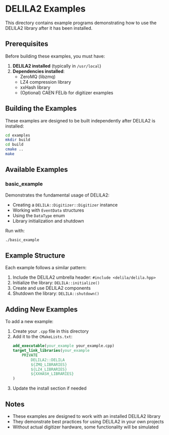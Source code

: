 # DELILA2 Examples

This directory contains example programs demonstrating how to use the DELILA2 library after it has been installed.

## Prerequisites

Before building these examples, you must have:

1. **DELILA2 installed** (typically in `/usr/local`)
2. **Dependencies installed**:
   - ZeroMQ (libzmq)
   - LZ4 compression library
   - xxHash library
   - (Optional) CAEN FELib for digitizer examples

## Building the Examples

These examples are designed to be built independently after DELILA2 is installed:

```bash
cd examples
mkdir build
cd build
cmake ..
make
```

## Available Examples

### basic_example
Demonstrates the fundamental usage of DELILA2:
- Creating a `DELILA::Digitizer::Digitizer` instance
- Working with `EventData` structures
- Using the `DataType` enum
- Library initialization and shutdown

Run with:
```bash
./basic_example
```

## Example Structure

Each example follows a similar pattern:

1. Include the DELILA2 umbrella header: `#include <delila/delila.hpp>`
2. Initialize the library: `DELILA::initialize()`
3. Create and use DELILA2 components
4. Shutdown the library: `DELILA::shutdown()`

## Adding New Examples

To add a new example:

1. Create your `.cpp` file in this directory
2. Add it to the `CMakeLists.txt`:
   ```cmake
   add_executable(your_example your_example.cpp)
   target_link_libraries(your_example 
       PRIVATE 
           DELILA2::DELILA
           ${ZMQ_LIBRARIES}
           ${LZ4_LIBRARIES}
           ${XXHASH_LIBRARIES}
   )
   ```
3. Update the install section if needed

## Notes

- These examples are designed to work with an installed DELILA2 library
- They demonstrate best practices for using DELILA2 in your own projects
- Without actual digitizer hardware, some functionality will be simulated